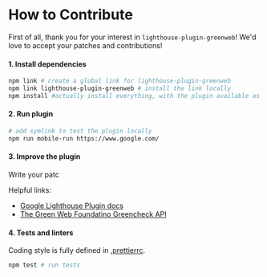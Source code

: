 # How to Contribute

First of all, thank you for your interest in `lighthouse-plugin-greenweb`!
We'd love to accept your patches and contributions!

#### 1. Install dependencies

```bash
npm link # create a global link for lighthouse-plugin-greenweb
npm link lighthouse-plugin-greenweb # install the link locally
npm install #actually install everything, with the plugin available as a symlink
```

#### 2. Run plugin

```bash
# add symlink to test the plugin locally
npm run mobile-run https://www.google.com/
```

#### 3. Improve the plugin

Write your patc

Helpful links:

- [Google Lighthouse Plugin docs](https://github.com/GoogleChrome/lighthouse/blob/master/docs/plugins.md)
- [The Green Web Foundatino Greencheck API](https://developers.google.com/speed/pagespeed/insights)

#### 4. Tests and linters

Coding style is fully defined in [.prettierrc](./.prettierrc).

```bash
npm test # run tests
```
